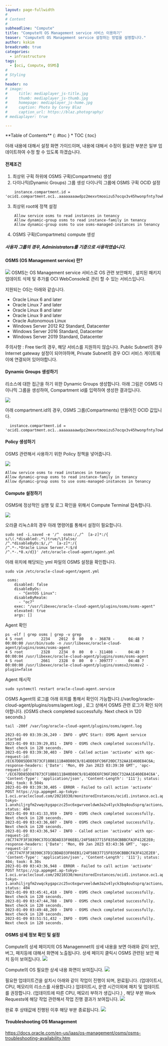 ```yaml
---
layout: page-fullwidth
#
# Content
#
subheadline: "Compute"
title: "Compute의 OS Management service 서비스 이용하기"
teaser: "Compute의 OS Management service 설정하는 방법을 설명합니다."
author: kskim
breadcrumb: true
categories:
  - infrastructure
tags:
  - [oci, Compute, OSMS]
#
# Styling
#
header: no
# image:
#     title: mediaplayer_js-title.jpg
#     thumb: mediaplayer_js-thumb.jpg
#     homepage: mediaplayer_js-home.jpg
#     caption: Photo by Corey Blaz
#     caption_url: https://blaz.photography/
# mediaplayer: true

---
```


<div class="panel radius" markdown="1">
**Table of Contents**
{: #toc }
*  TOC
{:toc}
</div>

아래 내용에 대해서 설정 화면 가이드이며, 내용에 대해서 수정이 필요한 부분은 일부 업데이트하여 수정 할 수 있도록 하겠습니다.
#### 전제조건
1. 최상위 구획 하위에 OSMS 구획(Compartmets) 생성
2. 다이나믹(Dynamic Groups) 그룹 생성
   다이나믹 그룹에 OSMS 구획 OCID 설정
```text
    instance.compartment.id = 'ocid1.compartment.oc1..aaaaaaaawdpz2mexvtmooizu57ocqx3v45hwonpfnty7owkvkvsil7lriopq'
```
3. 최상위 root에 정책 설정
```text
    Allow service osms to read instances in tenancy
    Allow dynamic-group osms to read instance-family in tenancy
    Allow dynamic-group osms to use osms-managed-instances in tenancy
```
4. OSMS 구획(Compartmets) compute 생성

##### 사용자 그룹의 경우, Administrators를 기준으로 사용하였습니다.

#### OSMS (OS Management service) 란?

![]({{site.urlblogimg2022_2023}}/assets/img/infrastructure/2023/osms/SCR-20230109-iah.png)
OSMS는 OS Management service 서비스로 OS 관련 보안패치 , 설치된 패키지 업데이트 삭제 및 추가를 OCI WebConsole로 관리 할 수 있는 서비스입니다.

지원되는 OS는 아래와 같습니다.
- Oracle Linux 6 and later
- Oracle Linux 7 and later
- Oracle Linux 8 and later
- Oracle Linux 9 and later
- Oracle Autonomous Linux
- Windows Server 2012 R2 Standard, Datacenter
- Windows Server 2016 Standard, Datacenter
- Windows Server 2019 Standard, Datacenter

주의사항 : Free tier의 경우, 해당 서비스를 지원하지 않습니다. Public Subnet의 경우 Internet gateway 설정이 되어야하며, Private Subnet의 경우 OCI 서비스 게이트웨이에 연결되어 있어야합니다.

#### Dynamic Groups 생성하기
리소스에 대한 접근을 하기 위한 Dynamic Groups 생성합니다.
아래 그림은 OSMS 다이나믹 그룹을 생성하여, Compartment id를 입력하여 생성한 결과입니다. 

![]({{site.urlblogimg2022_2023}}/assets/img/infrastructure/2023/osms/SCR-20230109-ih7.png)


아래 compartment.id의 경우, OSMS 그룹(Compartments) 만들어진 OCID 값입니다.

```text
  instance.compartment.id = 'ocid1.compartment.oc1..aaaaaaaawdpz2mexvtmooizu57ocqx3v45hwonpfnty7owkvkvsil7lriopq'	
```

#### Policy 생성하기
OSMS 관련해서 사용하기 위한 Policy 정책을 넣어줍니다. 
 

![]({{site.urlblogimg2022_2023}}/assets/img/infrastructure/2023/osms/SCR-20230109-im0.png)

```text
Allow service osms to read instances in tenancy
Allow dynamic-group osms to read instance-family in tenancy	
Allow dynamic-group osms to use osms-managed-instances in tenancy	
```


#### Compute 설정하기
OSMS에 정상적인 실행 및 로그 확인을 위해서 Compute Terminal 접속합니다.

![]({{site.urlblogimg2022_2023}}/assets/img/infrastructure/2023/osms/SCR-20230109-iwg.png)


오라클 리눅스8의 경우 아래 명령어를 통해서 설정이 필요합니다.
```shell
sudo sed -i.saved -e '/^  osms:/,/^  [a-z]*:/{
s/\(.*disabled:.*\)true/\1false/
/^.*disableByOs:$/,/^  [a-z]*:/{
/^.*-.*Oracle Linux Server.*:$/d
/^.*-.*8.x/d}}' /etc/oracle-cloud-agent/agent.yml
```

아래 위치에 해당되는 yml 파일의 OSMS 설정을 확인합니다. 
```shell
sudo vim /etc/oracle-cloud-agent/agent.yml

 osms:
    disabled: false
    disableByOs:
      - "CentOS Linux":
    disableByRealm:
      - "oc7"
    exec: "/usr/libexec/oracle-cloud-agent/plugins/osms/osms-agent"
    elevated: true
    args: []
```

Agent 확인
```terminal
ps -elf | grep osms | grep -v grep
4 S root        2234    2012  0  80   0 - 36878 -      04:48 ?        00:00:00 /usr/bin/sudo -n /usr/libexec/oracle-cloud-agent/plugins/osms/osms-agent
4 S root        2328    2234  0  80   0 - 311408 -     04:48 ?        00:00:04 /usr/libexec/oracle-cloud-agent/plugins/osms/osms-agent
4 S root        2661    2328  0  80   0 - 309777 -     04:48 ?        00:00:00 /usr/libexec/oracle-cloud-agent/plugins/osmsv2/osmsv2 -plugin=false
```

Agent 재시작
```terminal
sudo systemctl restart oracle-cloud-agent.service
```

OSMS Agent의 로그를 아래 위치를 통해서 확인이 가능합니다.(/var/log/oracle-cloud-agent/plugins/osms/agent.log) , 로그 상에서 OSMS 관련 로그가 확인 되어야합니다.
(OSMS check completed successfully. Next check in 120 seconds.)
```terminal
tail -200f /var/log/oracle-cloud-agent/plugins/osms/agent.log

2023-01-09 03:39:26,249 - INFO - gRPC Start: OSMS Agent service started
2023-01-09 03:39:29,851 - INFO - OSMS check completed successfully. Next check in 120 seconds.
2023-01-09 03:39:30,403 - INFO - Called action 'activate' with opc-request-id: /EC67DD85DD87873CF18B8111B40D80C9/814DDE6FC96F20DC732AA1E460E84C6A; response-headers: {'Date': 'Mon, 09 Jan 2023 03:39:30 GMT', 'opc-request-id': '/EC67DD85DD87873CF18B8111B40D80C9/814DDE6FC96F20DC732AA1E460E84C6A', 'Content-Type': 'application/json', 'Content-Length': '111'}; status: 404; took: 0.504s
2023-01-09 03:39:30,405 - ERROR - Failed to call action 'activate' POST https://cp.appmgmt.ap-tokyo-1.oci.oraclecloud.com/20210330/monitoredInstances/ocid1.instance.oc1.ap-tokyo-1.anxhiljrgfm2vwqckygapczc25vc6xgwrveeldwm3a2v4lyck3bq4ou5sprq/actions/activateMonitoringPlugin, status: 404
2023-01-09 03:41:33,959 - INFO - OSMS check completed successfully. Next check in 120 seconds.
2023-01-09 03:43:36,607 - INFO - OSMS check completed successfully. Next check in 120 seconds.
2023-01-09 03:43:36,947 - INFO - Called action 'activate' with opc-request-id: /8C7747F3F38390C37D1CBDAD33F86EB1/24F58837715F8350CBBBCFA3F412E2E0; response-headers: {'Date': 'Mon, 09 Jan 2023 03:43:36 GMT', 'opc-request-id': '/8C7747F3F38390C37D1CBDAD33F86EB1/24F58837715F8350CBBBCFA3F412E2E0', 'Content-Type': 'application/json', 'Content-Length': '111'}; status: 404; took: 0.30s
2023-01-09 03:43:36,948 - ERROR - Failed to call action 'activate' POST https://cp.appmgmt.ap-tokyo-1.oci.oraclecloud.com/20210330/monitoredInstances/ocid1.instance.oc1.ap-tokyo-1.anxhiljrgfm2vwqckygapczc25vc6xgwrveeldwm3a2v4lyck3bq4ou5sprq/actions/activateMonitoringPlugin, status: 404
2023-01-09 03:45:41,418 - INFO - OSMS check completed successfully. Next check in 120 seconds.
2023-01-09 03:47:44,788 - INFO - OSMS check completed successfully. Next check in 120 seconds.
2023-01-09 03:49:48,269 - INFO - OSMS check completed successfully. Next check in 120 seconds.
2023-01-09 03:51:51,432 - INFO - OSMS check completed successfully. Next check in 120 seconds.
```



#### OSMS 상세 정보 확인 및 설정

Compute의 상세 페이지의 OS Managemnet의 상세 내용을 보면 아래와 같이 보안, 버그, 패치등에 대해서 화면에 노출됩니다. 
상세 페이지 클릭시 OSMS 관련된 보안 패치 등이 보여집니다.
![]({{site.urlblogimg2022_2023}}/assets/img/infrastructure/2023/osms/SCR-20230109-ja4.png)

Compute의 OS 필요한 상세 내용 화면이 보여집니다.
![]({{site.urlblogimg2022_2023}}/assets/img/infrastructure/2023/osms/SCR-20230109-jbw.png)

필요한 업데이트건을 설치시 아래와 같이 작업이 진행이 되며, 완료됩니다. (업데이트시, CPU, 메모리의 리소스를 사용합니다.)
업데이트시, 운영 시간이외에 패치 및 업데이트를 권장합니다. (업데이트에 따른 CPU, 메모리 부하가 생깁니다.) , 해당 부분 Work Requests에 해당 작업 관련해서 작업 진행 결과가 보여집니다.
![]({{site.urlblogimg2022_2023}}/assets/img/infrastructure/2023/osms/SCR-20230109-l3i.png)

완료 후 상태값에 진행된 이후 해당 부분 종료됩니다. 
![]({{site.urlblogimg2022_2023}}/assets/img/infrastructure/2023/osms/SCR-20230109-l3p.png)



#### Troubleshooting OS Management
https://docs.oracle.com/en-us/iaas/os-management/osms/osms-troubleshooting-availability.htm



